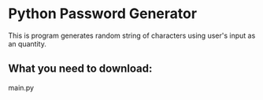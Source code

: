 # Python Password Generator
This is program generates random string of characters using user's input as an quantity.
## What you need to download:
main.py
